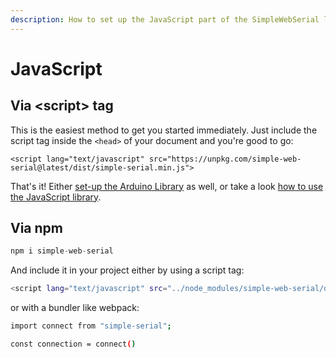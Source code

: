 ```yaml
---
description: How to set up the JavaScript part of the SimpleWebSerial library.
---
```


# JavaScript

## Via &lt;script&gt; tag

This is the easiest method to get you started immediately. Just include the script tag inside the `<head>` of your document and you're good to go:

```
<script lang="text/javascript" src="https://unpkg.com/simple-web-serial@latest/dist/simple-serial.min.js">
```

That's it! Either [set-up the Arduino Library](arduino.md) as well, or take a look [how to use the JavaScript library](../usage/javascript.md).

## Via npm

```javascript
npm i simple-web-serial
```

And include it in your project either by using a script tag:

```bash
<script lang="text/javascript" src="../node_modules/simple-web-serial/dist/simple-serial.min.js">
```

or with a bundler like webpack:

```bash
import connect from "simple-serial";

const connection = connect()
```

